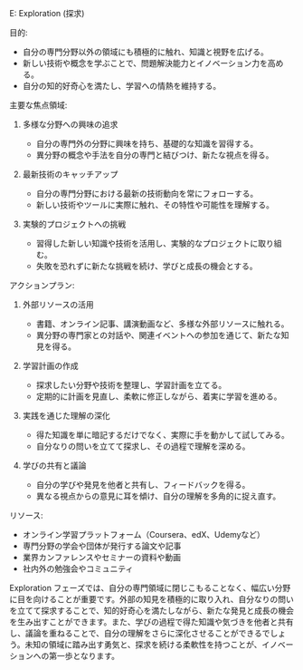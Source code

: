 E: Exploration (探求)

目的:
- 自分の専門分野以外の領域にも積極的に触れ、知識と視野を広げる。
- 新しい技術や概念を学ぶことで、問題解決能力とイノベーション力を高める。
- 自分の知的好奇心を満たし、学習への情熱を維持する。

主要な焦点領域:

1. 多様な分野への興味の追求
   - 自分の専門外の分野に興味を持ち、基礎的な知識を習得する。
   - 異分野の概念や手法を自分の専門と結びつけ、新たな視点を得る。

2. 最新技術のキャッチアップ
   - 自分の専門分野における最新の技術動向を常にフォローする。
   - 新しい技術やツールに実際に触れ、その特性や可能性を理解する。

3. 実験的プロジェクトへの挑戦
   - 習得した新しい知識や技術を活用し、実験的なプロジェクトに取り組む。
   - 失敗を恐れずに新たな挑戦を続け、学びと成長の機会とする。

アクションプラン:

1. 外部リソースの活用
   - 書籍、オンライン記事、講演動画など、多様な外部リソースに触れる。
   - 異分野の専門家との対話や、関連イベントへの参加を通じて、新たな知見を得る。

2. 学習計画の作成
   - 探求したい分野や技術を整理し、学習計画を立てる。
   - 定期的に計画を見直し、柔軟に修正しながら、着実に学習を進める。

3. 実践を通じた理解の深化
   - 得た知識を単に暗記するだけでなく、実際に手を動かして試してみる。
   - 自分なりの問いを立てて探求し、その過程で理解を深める。

4. 学びの共有と議論
   - 自分の学びや発見を他者と共有し、フィードバックを得る。
   - 異なる視点からの意見に耳を傾け、自分の理解を多角的に捉え直す。

リソース:

- オンライン学習プラットフォーム（Coursera、edX、Udemyなど）
- 専門分野の学会や団体が発行する論文や記事
- 業界カンファレンスやセミナーの資料や動画
- 社内外の勉強会やコミュニティ

Exploration フェーズでは、自分の専門領域に閉じこもることなく、幅広い分野に目を向けることが重要です。外部の知見を積極的に取り入れ、自分なりの問いを立てて探求することで、知的好奇心を満たしながら、新たな発見と成長の機会を生み出すことができます。また、学びの過程で得た知識や気づきを他者と共有し、議論を重ねることで、自分の理解をさらに深化させることができるでしょう。未知の領域に踏み出す勇気と、探求を続ける柔軟性を持つことが、イノベーションへの第一歩となります。

